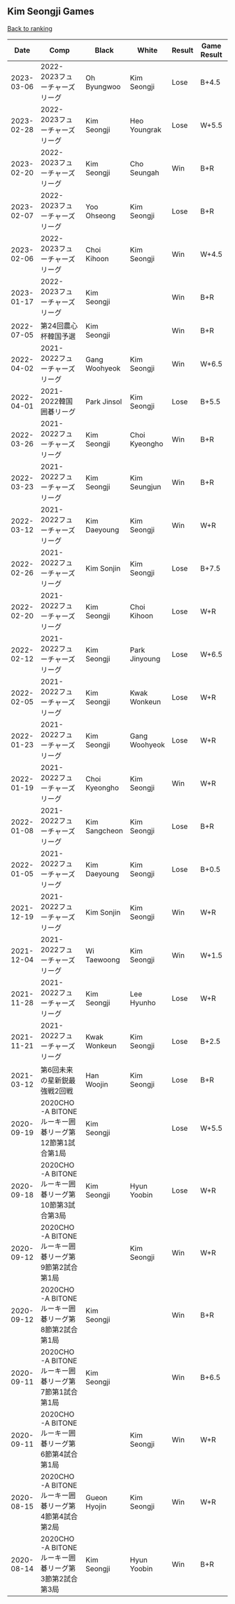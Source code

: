 ## Kim Seongji Games

[Back to ranking](../../index.md)




| **Date** | **Comp** | **Black** | **White** | **Result** | **Game Result** | **Komi** | **Rating** | **Diff** | 
| --- | --- | --- | --- | --- | --- | --- | --- | --- |
| 2023-03-06 | 2022-2023フューチャーズリーグ | Oh Byungwoo | Kim Seongji | Lose | B+4.5 | 6.5 | 3085 | -18 | 
| 2023-02-28 | 2022-2023フューチャーズリーグ | Kim Seongji | Heo Youngrak | Lose | W+5.5 | 6.5 | 3103 | 15 | 
| 2023-02-20 | 2022-2023フューチャーズリーグ | Kim Seongji | Cho Seungah | Win | B+R | 6.5 | 3088 | -61 | 
| 2023-02-07 | 2022-2023フューチャーズリーグ | Yoo Ohseong | Kim Seongji | Lose | B+R | 6.5 | 3149 | 39 | 
| 2023-02-06 | 2022-2023フューチャーズリーグ | Choi Kihoon | Kim Seongji | Win | W+4.5 | 6.5 | 3110 | 8 | 
| 2023-01-17 | 2022-2023フューチャーズリーグ | Kim Seongji |  | Win | B+R | 6.5 | 3102 | 71 | 
| 2022-07-05 | 第24回農心杯韓国予選 | Kim Seongji |  | Win | B+R | 6.5 | 3031 | 43 | 
| 2022-04-02 | 2021-2022フューチャーズリーグ | Gang Woohyeok | Kim Seongji | Win | W+6.5 | 6.5 | 2988 | 38 | 
| 2022-04-01 | 2021-2022韓国囲碁リーグ | Park Jinsol | Kim Seongji | Lose | B+5.5 | 6.5 | 2950 | -6 | 
| 2022-03-26 | 2021-2022フューチャーズリーグ | Kim Seongji | Choi Kyeongho | Win | B+R | 6.5 | 2956 | 67 | 
| 2022-03-23 | 2021-2022フューチャーズリーグ | Kim Seongji | Kim Seungjun | Win | B+R | 6.5 | 2889 | 16 | 
| 2022-03-12 | 2021-2022フューチャーズリーグ | Kim Daeyoung | Kim Seongji | Win | W+R | 6.5 | 2873 | 76 | 
| 2022-02-26 | 2021-2022フューチャーズリーグ | Kim Sonjin | Kim Seongji | Lose | B+7.5 | 6.5 | 2797 | 11 | 
| 2022-02-20 | 2021-2022フューチャーズリーグ | Kim Seongji | Choi Kihoon | Lose | W+R | 6.5 | 2786 | -97 | 
| 2022-02-12 | 2021-2022フューチャーズリーグ | Kim Seongji | Park Jinyoung | Lose | W+6.5 | 6.5 | 2883 | 9 | 
| 2022-02-05 | 2021-2022フューチャーズリーグ | Kim Seongji | Kwak Wonkeun | Lose | W+R | 6.5 | 2874 | -17 | 
| 2022-01-23 | 2021-2022フューチャーズリーグ | Kim Seongji | Gang Woohyeok | Lose | W+R | 6.5 | 2891 | -40 | 
| 2022-01-19 | 2021-2022フューチャーズリーグ | Choi Kyeongho | Kim Seongji | Win | W+R | 6.5 | 2931 | 102 | 
| 2022-01-08 | 2021-2022フューチャーズリーグ | Kim Sangcheon | Kim Seongji | Lose | B+R | 6.5 | 2829 | -225 | 
| 2022-01-05 | 2021-2022フューチャーズリーグ | Kim Daeyoung | Kim Seongji | Lose | B+0.5 | 6.5 | 3054 | 161 | 
| 2021-12-19 | 2021-2022フューチャーズリーグ | Kim Sonjin | Kim Seongji | Win | W+R | 6.5 | 2893 | 1 | 
| 2021-12-04 | 2021-2022フューチャーズリーグ | Wi Taewoong | Kim Seongji | Win | W+1.5 | 6.5 | 2892 | 0 | 
| 2021-11-28 | 2021-2022フューチャーズリーグ | Kim Seongji | Lee Hyunho | Lose | W+R | 6.5 | 2892 | 0 | 
| 2021-11-21 | 2021-2022フューチャーズリーグ | Kwak Wonkeun | Kim Seongji | Lose | B+2.5 | 6.5 | 2892 | 0 | 
| 2021-03-12 | 第6回未来の星新鋭最強戦2回戦 | Han Woojin | Kim Seongji | Lose | B+R | 6.5 | 2892 | 88 | 
| 2020-09-19 | 2020CHO-A BITONEルーキー囲碁リーグ第12節第1試合第1局 | Kim Seongji |  | Lose | W+5.5 | 6.5 | 2804 | -50 | 
| 2020-09-18 | 2020CHO-A BITONEルーキー囲碁リーグ第10節第3試合第3局 | Kim Seongji | Hyun Yoobin | Lose | W+R | 6.5 | 2854 | -1 | 
| 2020-09-12 | 2020CHO-A BITONEルーキー囲碁リーグ第9節第2試合第1局 |  | Kim Seongji | Win | W+R | 6.5 | 2855 | 0 | 
| 2020-09-12 | 2020CHO-A BITONEルーキー囲碁リーグ第8節第2試合第1局 | Kim Seongji |  | Win | B+R | 6.5 | 2855 | 23 | 
| 2020-09-11 | 2020CHO-A BITONEルーキー囲碁リーグ第7節第1試合第1局 | Kim Seongji |  | Win | B+6.5 | 6.5 | 2832 | 0 | 
| 2020-09-11 | 2020CHO-A BITONEルーキー囲碁リーグ第6節第4試合第1局 |  | Kim Seongji | Win | W+R | 6.5 | 2832 | -26 | 
| 2020-08-15 | 2020CHO-A BITONEルーキー囲碁リーグ第4節第4試合第2局 | Gueon Hyojin | Kim Seongji | Win | W+R | 6.5 | 2858 | 135 | 
| 2020-08-14 | 2020CHO-A BITONEルーキー囲碁リーグ第3節第2試合第3局 | Kim Seongji | Hyun Yoobin | Win | B+R | 6.5 | 2723 | missing |





